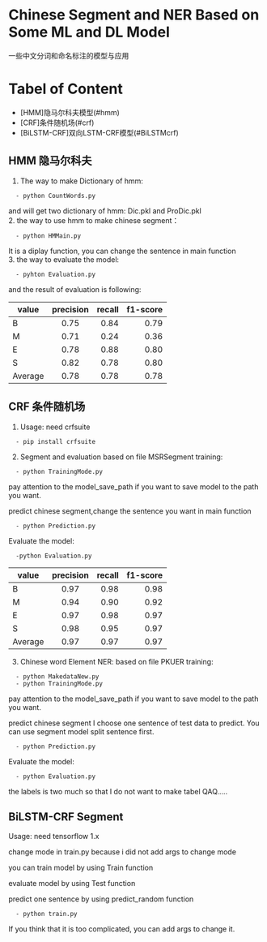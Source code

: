 # Chinese Segment and NER Based on Some ML and DL Model
一些中文分词和命名标注的模型与应用

# Tabel of Content

- [HMM]隐马尔科夫模型(#hmm)
- [CRF]条件随机场(#crf)
- [BiLSTM-CRF]双向LSTM-CRF模型(#BiLSTMcrf)

<a name ="hmm"></a>
## HMM 隐马尔科夫
1. The way to make Dictionary of hmm:<br>
```
  - python CountWords.py
```
and will get two dictionary of hmm: Dic.pkl and ProDic.pkl<br>
2. the way to use hmm to make chinese segment：<br>
```
  - python HMMain.py
```
It is a diplay function, you can change the sentence in main function<br>
3. the way to evaluate the model:<br>
```
  - pyhton Evaluation.py
```
and the result of evaluation is following:

| value | precision | recall | f1-score | 
| - | :-: | -: | -: | 
| B | 0.75 | 0.84 | 0.79 |
| M | 0.71 | 0.24 | 0.36 |
| E | 0.78 | 0.88 | 0.80 |
| S | 0.82 | 0.78 | 0.80 |
| Average | 0.78 | 0.78 | 0.78 |


<a name ="crf"></a>
## CRF 条件随机场
1. Usage: need crfsuite
```
  - pip install crfsuite
```
2. Segment and evaluation
  based on file MSRSegment 
  training:
```
  - python TrainingMode.py
```
pay attention to the model_save_path if you want to save model to the path you want.

  predict chinese segment,change the sentence you want in main function
```
  - python Prediction.py
```
  
   Evaluate the model:
```
  -python Evaluation.py
```


| value | precision | recall | f1-score | 
| - | :-: | -: | -: |  
| B | 0.97 | 0.98 | 0.98 |
| M | 0.94 | 0.90 | 0.92 |
| E | 0.97 | 0.98 | 0.97 |
| S | 0.98 | 0.95 | 0.97 |
| Average | 0.97 | 0.97 | 0.97 |


3.  Chinese word Element NER:
  based on file PKUER
  training:
```
  - python MakedataNew.py
  - python TrainingMode.py
```
pay attention to the model_save_path if you want to save model to the path you want.

  predict chinese segment
  I choose one sentence of test data to predict. You can use segment model split sentence first. 
```
  - python Prediction.py
```
  
   Evaluate the model:
```
  - python Evaluation.py
```
the labels is two much so that I do not want to make tabel QAQ.....
  

<a name ="BiLSTMcrf"></a>
## BiLSTM-CRF Segment
Usage: need tensorflow 1.x

change mode in train.py because i did not add args to change mode

you can train model by using Train function

evaluate model by using Test function

predict one sentence by using predict_random function

```
  - python train.py
```

If you think that it is too complicated, you can add args to change it.







